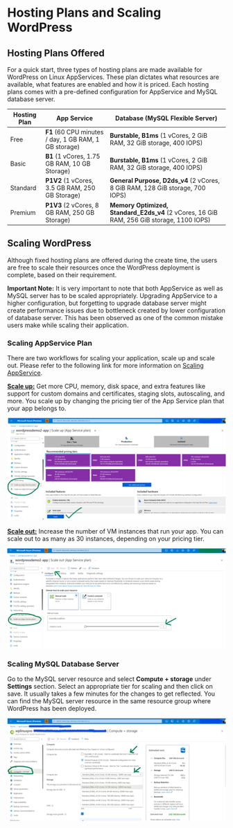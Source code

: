 # Hosting Plans and Scaling WordPress

## Hosting Plans Offered

For a quick start, three types of hosting plans are made available for WordPress on Linux AppServices. These plan dictates what resources are available, what features are enabled and how it is priced. Each hosting plans comes with a pre-defined configuration for AppService and MySQL database server.

| Hosting Plan | App Service | Database (MySQL Flexible Server) |
|--------------|--------|----------------------------------|
|Free| **F1** (60 CPU minutes / day, 1 GB RAM, 1 GB storage) | **Burstable, B1ms** (1 vCores, 2 GiB RAM, 32 GiB storage, 400 IOPS)|
|Basic| **B1** (1 vCores, 1.75 GB RAM, 10 GB Storage)| **Burstable, B1ms** (1 vCores, 2 GiB RAM, 32 GiB storage, 400 IOPS)|
|Standard| **P1V2** (1 vCores, 3.5 GB RAM, 250 GB Storage)| **General Purpose, D2ds_v4** (2 vCores, 8 GiB RAM, 128 GiB storage, 700 IOPS)|
|Premium| **P1V3** (2 vCores, 8 GB RAM, 250 GB Storage)| **Memory Optimized, Standard_E2ds_v4** (2 vCores, 16 GiB RAM, 256 GiB storage, 1100 IOPS)|

## Scaling WordPress

Although fixed hosting plans are offered during the create time, the users are free to scale their resources once the WordPress deployment is complete, based on their requirement.

**Important Note:** It is very important to note that both AppService as well as MySQL server has to be scaled appropriately. Upgrading AppService to a higher configuration, but forgetting to upgrade database server might create performance issues due to bottleneck created by lower configuration of database server. This has been observed as one of the common mistake users make while scaling their application.

### Scaling AppService Plan

There are two workflows for scaling your application, scale up and scale out. Please refer to the following link for more information on [Scaling AppService](https://docs.microsoft.com/azure/app-service/manage-scale-up).

[**Scale up:**](https://en.wikipedia.org/wiki/Scalability#Vertical_or_scale_up) Get more CPU, memory, disk space, and extra features like support for  custom domains and certificates, staging slots, autoscaling, and more. You scale up by changing the pricing tier of the App Service plan that your app belongs to.

![App Service plan scale up](./media/scaling_wordpress_1.png)

[**Scale out:**](https://en.wikipedia.org/wiki/Scalability#Horizontal_or_scale_out) Increase the number of VM instances that run your app. You can scale out to as many as 30 instances, depending on your pricing tier.

![App Service plan scale out](./media/scaling_wordpress_2.png)

### Scaling MySQL Database Server

Go to the MySQL server resource and select **Compute + storage** under **Settings** section. Select an appropriate tier for scaling and then click on save. It usually takes a few minutes for the changes to get reflected. You can find the MySQL server resource in the same resource group where WordPress has been deployed.

![MySQL scale out](./media/scaling_wordpress_4.png)
